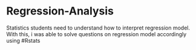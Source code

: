 # Regression-Analysis
Statistics students need to understand how to interpret regression model. With this, i was able to solve questions on regression model accordingly using #Rstats
